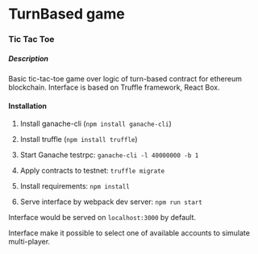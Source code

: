 # TurnBased game
### Tic Tac Toe

##### Description

Basic tic-tac-toe game over logic of turn-based contract for ethereum blockchain. Interface is based on Truffle framework, React Box.

#### Installation

1. Install ganache-cli (`npm install ganache-cli`)
2. Install truffle (`npm install truffle`)

3. Start Ganache testrpc:
`ganache-cli -l 40000000 -b 1`

4. Apply contracts to testnet: `truffle migrate`

5. Install requirements: `npm install`

6. Serve interface by webpack dev server: `npm run start`

Interface would be served on `localhost:3000` by default.

Interface make it possible to select one of available accounts to simulate multi-player.